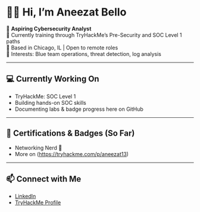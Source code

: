 # 👋🏽 Hi, I’m Aneezat Bello

🎯 **Aspiring Cybersecurity Analyst**  
🔐 Currently training through TryHackMe’s Pre-Security and SOC Level 1 paths  
📍 Based in Chicago, IL | Open to remote roles  
🧠 Interests: Blue team operations, threat detection, log analysis

---

## 💻 Currently Working On
- TryHackMe: SOC Level 1
- Building hands-on SOC skills
- Documenting labs & badge progress here on GitHub

---

## 📜 Certifications & Badges (So Far)
- Networking Nerd 🧠  
- More on (https://tryhackme.com/p/aneezat13)
---

## 📫 Connect with Me
- [LinkedIn](https://www.linkedin.com/in/aneezat-bello-5468a6372)
- [TryHackMe Profile](https://tryhackme.com/p/aneezat13)
  

<!--
**aneezatsec/aneezatsec** is a ✨ _special_ ✨ repository because its `README.md` (this file) appears on your GitHub profile.

Here are some ideas to get you started:

- 🔭 I’m currently working on ...
- 🌱 I’m currently learning ...
- 👯 I’m looking to collaborate on ...
- 🤔 I’m looking for help with ...
- 💬 Ask me about ...
- 📫 How to reach me: ...
- 😄 Pronouns: ...
- ⚡ Fun fact: ...
-->
